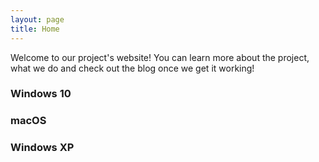 ```yaml
---
layout: page
title: Home
---
```


Welcome to our project's website! You can learn more about the project, what we do and check out the blog once we get it working!

### Windows 10

### macOS

### Windows XP

